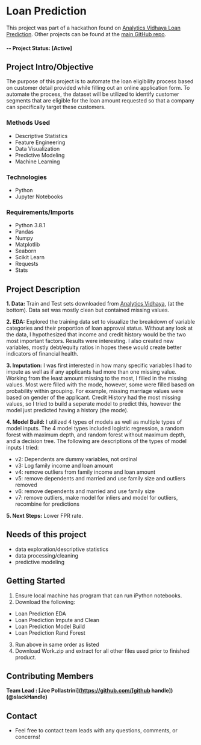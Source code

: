 # Loan Prediction
This project was part of a hackathon found on [Analytics Vidhaya Loan Prediction](https://datahack.analyticsvidhya.com/contest/practice-problem-loan-prediction-iii/). Other projects can be found at the [main GitHub repo](https://github.com/joepollastrini).

#### -- Project Status: [Active]

## Project Intro/Objective
The purpose of this project is to automate the loan eligibility process based on customer detail provided while filling out an online application form.  To automate the process, the dataset will be utilized to identify customer segments that are eligible for the loan amount requested so that a company can specifically target these customers.

### Methods Used
* Descriptive Statistics
* Feature Engineering
* Data Visualization
* Predictive Modeling
* Machine Learning

### Technologies
* Python
* Jupyter Notebooks


### Requirements/Imports
* Python 3.8.1
* Pandas
* Numpy
* Matplotlib
* Seaborn
* Scikit Learn
* Requests
* Stats

## Project Description
****1. Data:**** Train and Test sets downloaded from [Analytics Vidhaya](https://datahack.analyticsvidhya.com/contest/practice-problem-loan-prediction-iii/#ProblemStatement), (at the bottom).  Data set was mostly clean but contained missing values.

****2. EDA:**** Explored the training data set to visualize the breakdown of variable categories and their proportion of loan approval status.  Without any look at the data, I hypothesized that income and credit history would be the two most important factors.  Results were interesting.  I also created new variables, mostly debt/equity ratios in hopes these would create better indicators of financial health.

****3. Imputation:****  I was first interested in how many specific variables I had to impute as well as if any applicants had more than one missing value.  Working from the least amount missing to the most, I filled in the missing values.  Most were filled with the mode, however, some were filled based on probability within grouping.  For example, missing marriage values were based on gender of the applicant.  Credit History had the most missing values, so I tried to build a seperate model to predict this, however the model just predicted having a history (the mode).

****4. Model Build:****  I utilized 4 types of models as well as multiple types of model inputs.  The 4 model types included logistic regression, a random forest with maximum depth, and random forest without maximum depth, and a decision tree.  The following are descriptions of the types of model inputs I tried:
  * v2: Dependents are dummy variables, not ordinal
  * v3: Log family income and loan amount
  * v4: remove outliers from family income and loan amount
  * v5: remove dependents and married and use family size and outliers removed
  * v6: remove dependents and married and use family size
  * v7: remove outliers, make model for inliers and model for outliers, recombine for predictions
 
 ****5. Next Steps:****  Lower FPR rate.

## Needs of this project
* data exploration/descriptive statistics
* data processing/cleaning
* predictive modeling

## Getting Started
1. Ensure local machine has program that can run iPython notebooks.
2. Download the following:
 * Loan Prediction EDA
 * Loan Prediction Impute and Clean
 * Loan Prediction Model Build
 * Loan Prediction Rand Forest
3. Run above in same order as listed
4. Download Work.zip and extract for all other files used prior to finished product.


## Contributing Members

**Team Lead : [Joe Pollastrini](https://github.com/[github handle])(@slackHandle)**


## Contact
* Feel free to contact team leads with any questions, comments, or concerns!
